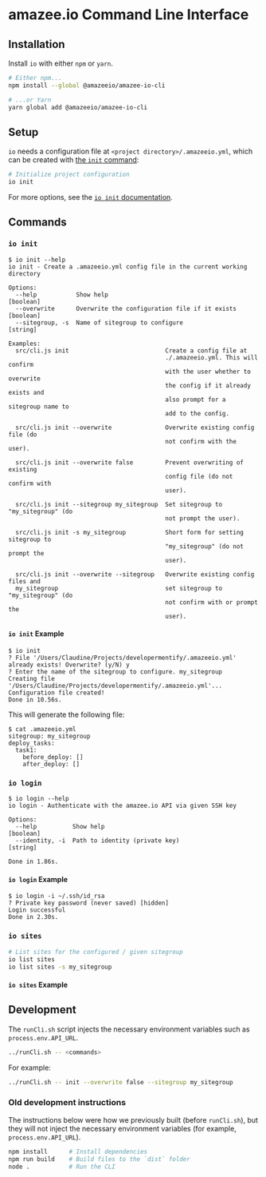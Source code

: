 # amazee.io Command Line Interface

## Installation

Install `io` with either `npm` or `yarn`.

```sh
# Either npm...
npm install --global @amazeeio/amazee-io-cli

# ...or Yarn
yarn global add @amazeeio/amazee-io-cli
```

## Setup

`io` needs a configuration file at `<project directory>/.amazeeio.yml`, which can be created with [the `init` command](#io-init):

```sh
# Initialize project configuration
io init
```

For more options, see the [`io init` documentation](#io-init).

## Commands

### `io init`

```text
$ io init --help
io init - Create a .amazeeio.yml config file in the current working
directory

Options:
  --help           Show help                                           [boolean]
  --overwrite      Overwrite the configuration file if it exists       [boolean]
  --sitegroup, -s  Name of sitegroup to configure                       [string]

Examples:
  src/cli.js init                           Create a config file at
                                            ./.amazeeio.yml. This will confirm
                                            with the user whether to overwrite
                                            the config if it already exists and
                                            also prompt for a sitegroup name to
                                            add to the config.

  src/cli.js init --overwrite               Overwrite existing config file (do
                                            not confirm with the user).

  src/cli.js init --overwrite false         Prevent overwriting of existing
                                            config file (do not confirm with
                                            user).

  src/cli.js init --sitegroup my_sitegroup  Set sitegroup to "my_sitegroup" (do
                                            not prompt the user).

  src/cli.js init -s my_sitegroup           Short form for setting sitegroup to
                                            "my_sitegroup" (do not prompt the
                                            user).

  src/cli.js init --overwrite --sitegroup   Overwrite existing config files and
  my_sitegroup                              set sitegroup to "my_sitegroup" (do
                                            not confirm with or prompt the
                                            user).
```

#### `io init` Example

```text
$ io init
? File '/Users/Claudine/Projects/developermentify/.amazeeio.yml' already exists! Overwrite? (y/N) y
? Enter the name of the sitegroup to configure. my_sitegroup
Creating file '/Users/Claudine/Projects/developermentify/.amazeeio.yml'...
Configuration file created!
Done in 10.56s.
```

This will generate the following file:

```text
$ cat .amazeeio.yml
sitegroup: my_sitegroup
deploy_tasks:
  task1:
    before_deploy: []
    after_deploy: []
```

### `io login`

```text
$ io login --help
io login - Authenticate with the amazee.io API via given SSH key

Options:
  --help          Show help                                            [boolean]
  --identity, -i  Path to identity (private key)                        [string]

Done in 1.86s.
```

#### `io login` Example

```text
$ io login -i ~/.ssh/id_rsa
? Private key password (never saved) [hidden]
Login successful
Done in 2.30s.
```

### `io sites`

```sh
# List sites for the configured / given sitegroup
io list sites
io list sites -s my_sitegroup
```

#### `io sites` Example

## Development

The `runCli.sh` script injects the necessary environment variables such as `process.env.API_URL`.

```sh
../runCli.sh -- <commands>
```

For example:

```sh
../runCli.sh -- init --overwrite false --sitegroup my_sitegroup
```

### Old development instructions

The instructions below were how we previously built (before `runCli.sh`), but they will not inject the necessary environment variables (for example, `process.env.API_URL`).

```sh
npm install      # Install dependencies
npm run build    # Build files to the `dist` folder
node .           # Run the CLI
```
